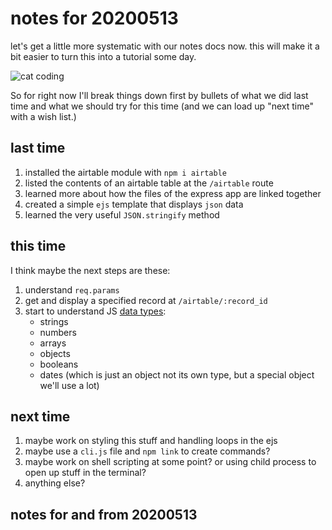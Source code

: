 # notes for 20200513

let's get a little more systematic with our notes docs now. this will make it a bit easier to turn this into a tutorial some day.

![cat coding](https://media.giphy.com/media/3oKIPnAiaMCws8nOsE/giphy.gif)

So for right now I'll break things down first by bullets of what we did last time and what we should try for this time (and we can load up "next time" with a wish list.)

## last time
1. installed the airtable module with `npm i airtable`
2. listed the contents of an airtable table at the `/airtable` route
3. learned more about how the files of the express app are linked together
4. created a simple `ejs` template that displays `json` data
5. learned the very useful `JSON.stringify` method

## this time

I think maybe the next steps are these:

1. understand `req.params`
2. get and display a specified record at `/airtable/:record_id`
3. start to understand JS [data types](https://www.w3schools.com/js/js_datatypes.asp):
    * strings
    * numbers
    * arrays
    * objects
    * booleans
    * dates (which is just an object not its own type, but a special object we'll use a lot)

## next time
1. maybe work on styling this stuff and handling loops in the ejs
2. maybe use a `cli.js` file and `npm link` to create commands?
3. maybe work on shell scripting at some point? or using child process to open up stuff in the terminal?
4. anything else?

## notes for and from 20200513
